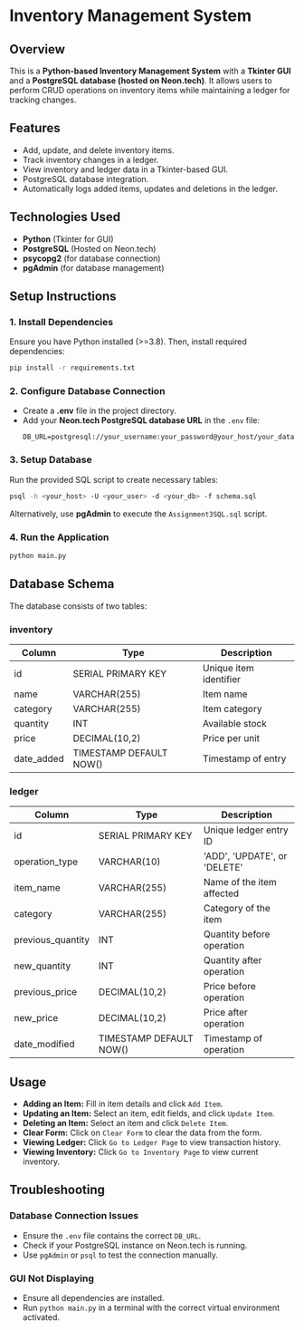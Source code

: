 # Inventory Management System

## Overview
This is a **Python-based Inventory Management System** with a **Tkinter GUI** and a **PostgreSQL database (hosted on Neon.tech)**. It allows users to perform CRUD operations on inventory items while maintaining a ledger for tracking changes.

## Features
- Add, update, and delete inventory items.
- Track inventory changes in a ledger.
- View inventory and ledger data in a Tkinter-based GUI.
- PostgreSQL database integration.
- Automatically logs added items, updates and deletions in the ledger.

## Technologies Used
- **Python** (Tkinter for GUI)
- **PostgreSQL** (Hosted on Neon.tech)
- **psycopg2** (for database connection)
- **pgAdmin** (for database management)

## Setup Instructions
### 1. Install Dependencies
Ensure you have Python installed (>=3.8). Then, install required dependencies:
```sh
pip install -r requirements.txt
```

### 2. Configure Database Connection
- Create a **.env** file in the project directory.
- Add your **Neon.tech PostgreSQL database URL** in the `.env` file:
  ```
  DB_URL=postgresql://your_username:your_password@your_host/your_database
  ```

### 3. Setup Database
Run the provided SQL script to create necessary tables:
```sh
psql -h <your_host> -U <your_user> -d <your_db> -f schema.sql
```
Alternatively, use **pgAdmin** to execute the `Assignment3SQL.sql` script.

### 4. Run the Application
```sh
python main.py
```

## Database Schema
The database consists of two tables:
### **inventory**
| Column | Type | Description |
|--------|------|-------------|
| id | SERIAL PRIMARY KEY | Unique item identifier |
| name | VARCHAR(255) | Item name |
| category | VARCHAR(255) | Item category |
| quantity | INT | Available stock |
| price | DECIMAL(10,2) | Price per unit |
| date_added | TIMESTAMP DEFAULT NOW() | Timestamp of entry |

### **ledger**
| Column | Type | Description |
|--------|------|-------------|
| id | SERIAL PRIMARY KEY | Unique ledger entry ID |
| operation_type | VARCHAR(10) | 'ADD', 'UPDATE', or 'DELETE' |
| item_name | VARCHAR(255) | Name of the item affected |
| category | VARCHAR(255) | Category of the item |
| previous_quantity | INT | Quantity before operation |
| new_quantity | INT | Quantity after operation |
| previous_price | DECIMAL(10,2) | Price before operation |
| new_price | DECIMAL(10,2) | Price after operation |
| date_modified | TIMESTAMP DEFAULT NOW() | Timestamp of operation |

## Usage
- **Adding an Item:** Fill in item details and click `Add Item`.
- **Updating an Item:** Select an item, edit fields, and click `Update Item`.
- **Deleting an Item:** Select an item and click `Delete Item`.
- **Clear Form:** Click on `Clear Form` to clear the data from the form.
- **Viewing Ledger:** Click `Go to Ledger Page` to view transaction history.
- **Viewing Inventory:** Click `Go to Inventory Page` to view current inventory.

## Troubleshooting
### Database Connection Issues
- Ensure the `.env` file contains the correct `DB_URL`.
- Check if your PostgreSQL instance on Neon.tech is running.
- Use `pgAdmin` or `psql` to test the connection manually.

### GUI Not Displaying
- Ensure all dependencies are installed.
- Run `python main.py` in a terminal with the correct virtual environment activated.



